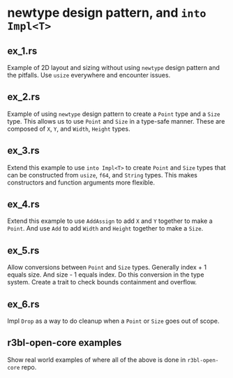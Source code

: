 # newtype design pattern, and `into Impl<T>`

## ex_1.rs
Example of 2D layout and sizing without using `newtype` design pattern and the pitfalls.
Use `usize` everywhere and encounter issues.

## ex_2.rs
Example of using `newtype` design pattern to create a `Point` type and a `Size` type.
This allows us to use `Point` and `Size` in a type-safe manner. These are composed of
`X`, `Y`, and `Width`, `Height` types.

## ex_3.rs
Extend this example to use `into Impl<T>` to create `Point` and `Size` types that can
be constructed from `usize`, `f64`, and `String` types. This makes constructors and
function arguments more flexible.

## ex_4.rs
Extend this example to use `AddAssign` to add `X` and `Y` together to make a `Point`.
And use `Add` to add `Width` and `Height` together to make a `Size`.

## ex_5.rs
Allow conversions between `Point` and `Size` types. Generally index + 1 equals size.
And size - 1 equals index. Do this conversion in the type system. Create a trait to
check bounds containment and overflow.

## ex_6.rs
Impl `Drop` as a way to do cleanup when a `Point` or `Size` goes out of scope.

## r3bl-open-core examples
Show real world examples of where all of the above is done in `r3bl-open-core` repo.
